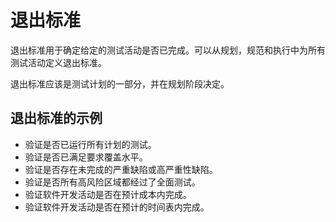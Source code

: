 # 退出标准

退出标准用于确定给定的测试活动是否已完成。可以从规划，规范和执行中为所有测试活动定义退出标准。

退出标准应该是测试计划的一部分，并在规划阶段决定。

## 退出标准的示例

* 验证是否已运行所有计划的测试。
* 验证是否已满足要求覆盖水平。
* 验证是否存在未完成的严重缺陷或高严重性缺陷。
* 验证是否所有高风险区域都经过了全面测试。
* 验证软件开发活动是否在预计成本内完成。
* 验证软件开发活动是否在预计的时间表内完成。
